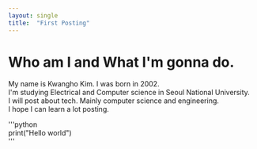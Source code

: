 ```yaml
---
layout: single
title:  "First Posting"
---
```


# Who am I and What I'm gonna do.
My name is Kwangho Kim. I was born in 2002.  
I'm studying Electrical and Computer science in Seoul National University.  
I will post about tech. Mainly computer science and engineering.  
I hope I can learn a lot posting.  

'''python  
print("Hello world")  
'''
